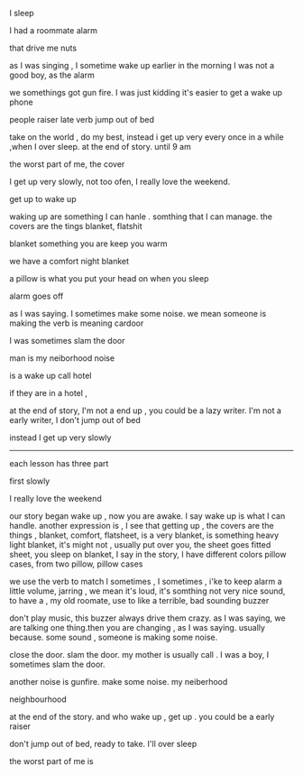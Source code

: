 I sleep

I had a roommate alarm

that drive me nuts

as I was singing , I sometime wake up earlier in the morning
I was not a good boy, as the alarm

we somethings got gun fire. I was just kidding
it's easier to get a wake up phone

people raiser late verb jump out of bed

take on the world , do my best, instead i get up very
every once in a while ,when I over sleep. at the end of story. until 9 am

the worst part of me, the cover

I get up very slowly, not too ofen, I really love the weekend.

get up
to wake up

waking up are something I can hanle . somthing that I can manage.
the covers are the tings blanket, flatshit

blanket something you are
keep you warm

we have a comfort night blanket

a pillow is what you put your head on when you sleep

alarm goes off

as I was saying. I sometimes make some noise. we mean someone is making
the verb is meaning cardoor

I was sometimes slam the door

man is my neiborhood noise

is a wake up call hotel

if they are in a hotel ,

at the end of story, I'm not a end up , you could be a lazy writer. I'm not a early writer, I don't jump out of bed

instead I get up very slowly

---

each lesson has three part

first slowly

I really love the weekend

our story began wake up , now you are awake. I say wake up is what I can handle. another expression is , I see that getting up , the covers are the things , blanket, comfort, flatsheet, is a very blanket, is something heavy light blanket, it's might not , usually put over you, the sheet goes fitted sheet, you sleep on blanket, I say in the story, I have different colors pillow cases, from two pillow, pillow cases

we use the verb to match I sometimes , I sometimes , i'ke to keep alarm a little volume, jarring , we mean it's loud, it's somthing not very nice sound, to have a , my old roomate, use to like a terrible, bad sounding buzzer

don't play music, this buzzer always drive them crazy. as I was saying, we are talking one thing.then you are changing , as I was saying. usually because. some sound , someone is making some noise.

close the door. slam the door. my mother is usually call . I was a boy, I sometimes slam the door.

another noise is gunfire. make some noise. my neiberhood

neighbourhood 

at the end of the story. and who wake up , get up . you could be a early raiser

don't jump out of bed, ready to take. I'll over sleep

the worst part of me is 
